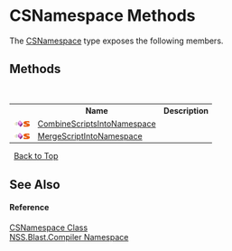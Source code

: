 # CSNamespace Methods
 

The <a href="e2aa1efe-4cdd-2d87-8a39-632f946b078a">CSNamespace</a> type exposes the following members.


## Methods
&nbsp;<table><tr><th></th><th>Name</th><th>Description</th></tr><tr><td>![Public method](media/pubmethod.gif "Public method")![Static member](media/static.gif "Static member")</td><td><a href="dac33fa1-9f73-9b69-ad33-bf45dc9e5677">CombineScriptsIntoNamespace</a></td><td /></tr><tr><td>![Public method](media/pubmethod.gif "Public method")![Static member](media/static.gif "Static member")</td><td><a href="673fd358-12bf-42a3-5c6e-507dfb92eec7">MergeScriptIntoNamespace</a></td><td /></tr></table>&nbsp;
<a href="#csnamespace-methods">Back to Top</a>

## See Also


#### Reference
<a href="e2aa1efe-4cdd-2d87-8a39-632f946b078a">CSNamespace Class</a><br /><a href="26a25caa-f50b-92ad-f15c-dbb9db1493ae">NSS.Blast.Compiler Namespace</a><br />